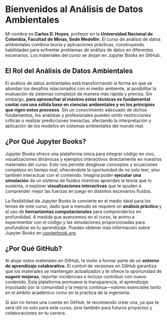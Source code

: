 # Bienvenidos al Análisis de Datos Ambientales

Mi nombre es **Carlos D. Hoyos**, profesor en la **Universidad Nacional de Colombia, Facultad de Minas, Sede Medellín**. El curso de análisis de datos ambientales combina teoría y aplicaciones prácticas, construyendo habilidades para enfrentar problemas de análisis de datos en diferentes escenarios. Los materiales del curso se alojan en Jupyter Books en GitHub.

## El Rol del Análisis de Datos Ambientales

El análisis de datos ambientales está transformando la forma en que se abordan los desafíos relacionados con el medio ambiente, al posibilitar la evaluación de sistemas complejos de manera más rápida y precisa. Sin embargo, **para aprovechar al máximo estas técnicas es fundamental contar con una sólida base en ciencias ambientales y en los principios que rigen estos procesos**. Sin un conocimiento adecuado de dichos fundamentos, los analistas y profesionales pueden omitir restricciones críticas o realizar predicciones inexactas, afectando la interpretación y aplicación de los modelos en sistemas ambientales del mundo real.

## ¿Por Qué Jupyter Books?

Jupyter Books ofrece una plataforma única para integrar código en vivo, visualizaciones dinámicas y ejemplos interactivos directamente en nuestros materiales del curso. Esto nos permite desglosar conceptos y ecuaciones complejos en tiempo real, ofreciéndote la oportunidad de no solo leer, sino también interactuar con el contenido. Imagina poder **ejecutar una simulación** de un sistema de fluidos mientras aprendes la teoría que lo sustenta, o explorar **visualizaciones interactivas** que te ayuden a comprender mejor las fuerzas en juego en distintos escenarios fluidos.

La flexibilidad de Jupyter Books lo convierte en el medio ideal para los temas de este curso, dado que a menudo se requiere un **análisis práctico** y el uso de **herramientas computacionales** para comprenderlos en profundidad. A medida que avancemos en el curso, te animo a experimentar con el código y las simulaciones proporcionadas para profundizar en tu aprendizaje. Puedes obtener más información sobre Jupyter Books en [jupyterbook.org](https://jupyterbook.org).

## ¿Por Qué GitHub?

Al alojar estos materiales en GitHub, te invito a formar parte de un **entorno de aprendizaje colaborativo**. El control de versiones en GitHub garantiza que los materiales se mantengan actualizados y te ofrece la oportunidad de **sugerir mejoras**, reportar incidencias e incluso contribuir con nuevo contenido. Esta plataforma promueve la transparencia, el aprendizaje impulsado por la comunidad y la mejora continua—valores esenciales tanto en el ámbito académico como en la práctica de la ingeniería.

Si aún no tienes una cuenta en GitHub, te recomiendo crear una, ya que te será útil no solo para este curso, sino también para futuros proyectos y colaboraciones en tu carrera.


```{tableofcontents}
